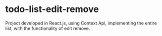 # todo-list-edit-remove
Project developed in React.js, using Context Api, implementing the entire list, with the functionality of edit remove.
